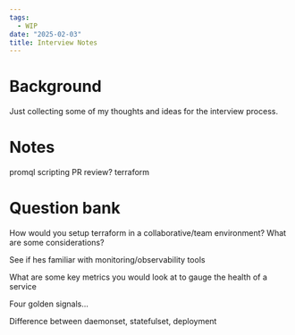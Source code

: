 ```yaml
---
tags:
  - WIP
date: "2025-02-03"
title: Interview Notes
---
```


# Background

Just collecting some of my thoughts and ideas for the interview process.

# Notes

promql
scripting
PR review?
terraform

# Question bank

How would you setup terraform in a collaborative/team environment? What are some considerations?

See if hes familiar with monitoring/observability tools

What are some key metrics you would look at to gauge the health of  a service

Four golden signals...

Difference between daemonset, statefulset, deployment
